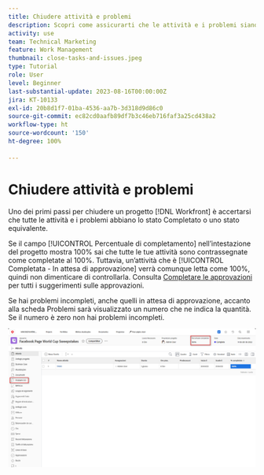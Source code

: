 ```yaml
---
title: Chiudere attività e problemi
description: Scopri come assicurarti che le attività e i problemi siano chiusi prima di chiudere un progetto in  [!DNL  Workfront].
activity: use
team: Technical Marketing
feature: Work Management
thumbnail: close-tasks-and-issues.jpeg
type: Tutorial
role: User
level: Beginner
last-substantial-update: 2023-08-16T00:00:00Z
jira: KT-10133
exl-id: 20b8d1f7-01ba-4536-aa7b-3d318d9d86c0
source-git-commit: ec82cd0aafb89df7b3c46eb716faf3a25cd438a2
workflow-type: ht
source-wordcount: '150'
ht-degree: 100%

---
```


# Chiudere attività e problemi

Uno dei primi passi per chiudere un progetto [!DNL Workfront] è accertarsi che tutte le attività e i problemi abbiano lo stato Completato o uno stato equivalente.

Se il campo [!UICONTROL Percentuale di completamento] nell’intestazione del progetto mostra 100% sai che tutte le tue attività sono contrassegnate come completate al 100%. Tuttavia, un’attività che è [!UICONTROL Completata - In attesa di approvazione] verrà comunque letta come 100%, quindi non dimenticare di controllarla. Consulta [Completare le approvazioni](https://experienceleague.adobe.com/docs/workfront-learn/tutorials-workfront/manage-work/close-a-project/complete-approvals.html?lang=it) per tutti i suggerimenti sulle approvazioni.

Se hai problemi incompleti, anche quelli in attesa di approvazione, accanto alla scheda Problemi sarà visualizzato un numero che ne indica la quantità. Se il numero è zero non hai problemi incompleti.

![Progetto che mostra la [!UICONTROL Percentuale di completamento] e i problemi aperti](assets/close-tasks-and-issues.png)
